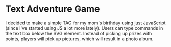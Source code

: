 # Text Adventure Game
I decided to make a simple TAG for my mom's birthday using just JavaScript (since I've started using JS a lot more lately).
Users can type commands in the text box below the SVG element.
Instead of picking up prizes with points, players will pick up pictures, which will result in a photo album.
